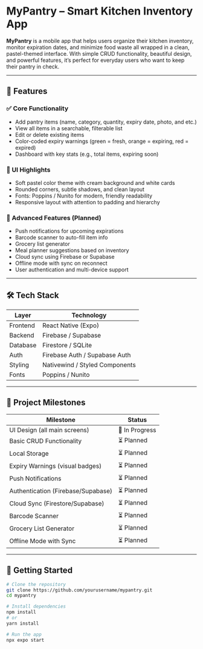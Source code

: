 # MyPantry – Smart Kitchen Inventory App

**MyPantry** is a mobile app that helps users organize their kitchen inventory, monitor expiration dates, and minimize food waste all wrapped in a clean, pastel-themed interface. With simple CRUD functionality, beautiful design, and powerful features, it’s perfect for everyday users who want to keep their pantry in check.

---

## 🌟 Features

### ✅ Core Functionality
- Add pantry items (name, category, quantity, expiry date, photo, and etc.)
- View all items in a searchable, filterable list
- Edit or delete existing items
- Color-coded expiry warnings (green = fresh, orange = expiring, red = expired)
- Dashboard with key stats (e.g., total items, expiring soon)

### 🎨 UI Highlights
- Soft pastel color theme with cream background and white cards
- Rounded corners, subtle shadows, and clean layout
- Fonts: Poppins / Nunito for modern, friendly readability
- Responsive layout with attention to padding and hierarchy

### 🧠 Advanced Features (Planned)
- Push notifications for upcoming expirations
- Barcode scanner to auto-fill item info
- Grocery list generator
- Meal planner suggestions based on inventory
- Cloud sync using Firebase or Supabase
- Offline mode with sync on reconnect
- User authentication and multi-device support

---

## 🛠️ Tech Stack

| Layer      | Technology                     |
|------------|--------------------------------|
| Frontend   | React Native (Expo)            |
| Backend    | Firebase / Supabase            |
| Database   | Firestore / SQLite             |
| Auth       | Firebase Auth / Supabase Auth  |
| Styling    | Nativewind / Styled Components |
| Fonts      | Poppins / Nunito               |

---

## 📅 Project Milestones

| Milestone                                | Status        |
|------------------------------------------|---------------|
| UI Design (all main screens)             | 🔄 In Progress |
| Basic CRUD Functionality                 | ⏳ Planned     |
| Local Storage                            | ⏳ Planned     |
| Expiry Warnings (visual badges)          | ⏳ Planned     |
| Push Notifications                       | ⏳ Planned     |
| Authentication (Firebase/Supabase)       | ⏳ Planned     |
| Cloud Sync (Firestore/Supabase)          | ⏳ Planned     |
| Barcode Scanner                          | ⏳ Planned     |
| Grocery List Generator                   | ⏳ Planned     |
| Offline Mode with Sync                   | ⏳ Planned     |

---

## 🚀 Getting Started

```bash
# Clone the repository
git clone https://github.com/yourusername/mypantry.git
cd mypantry

# Install dependencies
npm install
# or
yarn install

# Run the app
npx expo start
